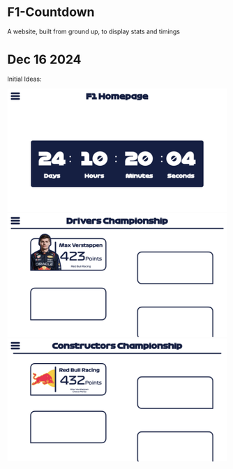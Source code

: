 # F1-Countdown
A website, built from ground up, to display stats and timings

# Dec 16 2024

Initial Ideas:

![FirstIteration1](FirstIteration/FirstIteration.001.png)
![FirstIteration2](FirstIteration/FirstIteration.002.png)
![FirstIteration3](FirstIteration/FirstIteration.003.png)
